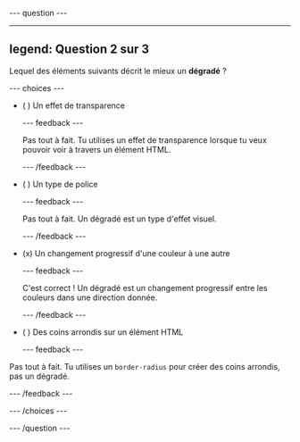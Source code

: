 \--- question ---

---

## legend: Question 2 sur 3

Lequel des éléments suivants décrit le mieux un **dégradé** ?

\--- choices ---

- ( ) Un effet de transparence

  \--- feedback ---

  Pas tout à fait. Tu utilises un effet de transparence lorsque tu veux pouvoir voir à travers un élément HTML.

  \--- /feedback ---

- ( ) Un type de police

  \--- feedback ---

  Pas tout à fait. Un dégradé est un type d'effet visuel.

  \--- /feedback ---

- (x) Un changement progressif d'une couleur à une autre

  \--- feedback ---

  C'est correct ! Un dégradé est un changement progressif entre les couleurs dans une direction donnée.

  \--- /feedback ---

- ( ) Des coins arrondis sur un élément HTML

  \--- feedback ---

Pas tout à fait. Tu utilises un `border-radius` pour créer des coins arrondis, pas un dégradé.

\--- /feedback ---

\--- /choices ---

\--- /question ---

